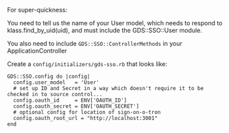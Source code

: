 For super-quickness:

You need to tell us the name of your User model, which needs to respond to klass.find_by_uid(uid), and must include the GDS::SSO::User module.

You also need to include `GDS::SSO::ControllerMethods` in your ApplicationController

Create a `config/initializers/gds-sso.rb` that looks like:

    GDS::SSO.config do |config|
      config.user_model   = 'User'
      # set up ID and Secret in a way which doesn't require it to be checked in to source control...
      config.oauth_id     = ENV['OAUTH_ID']
      config.oauth_secret = ENV['OAUTH_SECRET']
      # optional config for location of sign-on-o-tron
      config.oauth_root_url = "http://localhost:3001"
    end
